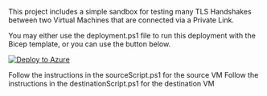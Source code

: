 This project includes a simple sandbox for testing many TLS Handshakes between two Virtual Machines that are connected via a Private Link.

You may either use the deployment.ps1 file to run this deployment with the Bicep template, or you can use the button below.

[![Deploy to Azure](https://aka.ms/deploytoazurebutton)](https://portal.azure.com/#create/Microsoft.Template/uri/https%3A%2F%2Fraw.githubusercontent.com%2Fjimgodden%2FPrivateLinkSandbox%2Fmain%2Fmain.json)

Follow the instructions in the sourceScript.ps1 for the source VM
Follow the instructions in the destinationScript.ps1 for the destination VM